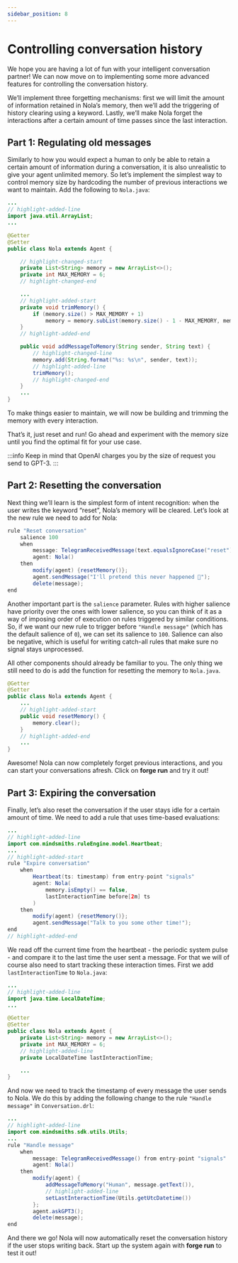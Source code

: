 ```yaml
---
sidebar_position: 8
---
```


# Controlling conversation history

We hope you are having a lot of fun with your intelligent conversation partner! We can now move on to implementing some more advanced features for controlling the conversation history.


We’ll implement three forgetting mechanisms: first we will limit the amount of information retained in Nola’s memory, then we’ll add the triggering of history clearing using a keyword. Lastly, we’ll make Nola forget the interactions after a certain amount of time passes since the last interaction.


## Part 1: Regulating old messages

Similarly to how you would expect a human to only be able to retain a certain amount of information during a conversation, it is also unrealistic to give your agent unlimited memory.
So let’s implement the simplest way to control memory size by hardcoding the number of previous interactions we want to maintain. Add the following to ```Nola.java```:

```java title="models/agents/Nola.java"
...
// highlight-added-line
import java.util.ArrayList;
...

@Getter
@Setter
public class Nola extends Agent {

    // highlight-changed-start
    private List<String> memory = new ArrayList<>();
    private int MAX_MEMORY = 6;
    // highlight-changed-end

    ...
    // highlight-added-start
    private void trimMemory() {
        if (memory.size() > MAX_MEMORY + 1)
            memory = memory.subList(memory.size() - 1 - MAX_MEMORY, memory.size());
    }
    // highlight-added-end

    public void addMessageToMemory(String sender, String text) {
        // highlight-changed-line
        memory.add(String.format("%s: %s\n", sender, text));
        // highlight-added-line
        trimMemory();
        // highlight-changed-end
    }
    ...
}
```

To make things easier to maintain, we will now be building and trimming the memory with every interaction.


That’s it, just reset and run! Go ahead and experiment with the memory size until you find the optimal fit for your use case.


:::info
Keep in mind that OpenAI charges you by the size of request you send to GPT-3.
:::

## Part 2: Resetting the conversation

Next thing we’ll learn is the simplest form of intent recognition: when the user writes the keyword “reset”, Nola’s memory will be cleared.
Let’s look at the new rule we need to add for Nola:

```java title="rules/nola/Conversation.drl"
rule "Reset conversation"
    salience 100
    when
        message: TelegramReceivedMessage(text.equalsIgnoreCase("reset")) from entry-point "signals"
        agent: Nola()
    then
        modify(agent) {resetMemory()};
        agent.sendMessage("I'll pretend this never happened 🤫");
        delete(message);
end
```

Another important part is the ```salience``` parameter. Rules with higher salience have priority over the ones with lower salience, so you can think of it as a way of imposing order of execution on rules triggered by similar conditions. 
So, if we want our new rule to trigger before ```"Handle message"``` (which has the default salience of ``0``), we can set its salience to ``100``. 
Salience can also be negative, which is useful for writing catch-all rules that make sure no signal stays unprocessed.


All other components should already be familiar to you. The only thing we still need to do is add the function for resetting the memory to ```Nola.java```.

```java title="models/agents/Nola.java"
@Getter
@Setter
public class Nola extends Agent {
    ...
    // highlight-added-start
    public void resetMemory() {
        memory.clear();
    }
    // highlight-added-end
    ...
}
```

Awesome! Nola can now completely forget previous interactions, and you can start your conversations afresh. Click on **forge run** and try it out!


## Part 3: Expiring the conversation

Finally, let’s also reset the conversation if the user stays idle for a certain amount of time. We need to add a rule that uses time-based evaluations:

```java title="rules/nola/Conversation.drl"
...
// highlight-added-line
import com.mindsmiths.ruleEngine.model.Heartbeat;
...
// highlight-added-start
rule "Expire conversation"
    when
        Heartbeat(ts: timestamp) from entry-point "signals"
        agent: Nola(
            memory.isEmpty() == false,
            lastInteractionTime before[2m] ts
        )
    then
        modify(agent) {resetMemory()};
        agent.sendMessage("Talk to you some other time!");
end
// highlight-added-end
```

We read off the current time from the heartbeat - the periodic system pulse - and compare it to the last time the user sent a message. For that we will of course also need to start tracking these interaction times. First we add `lastInteractionTime` to ```Nola.java```:

```java title="models/agents/Nola.java"
...
// highlight-added-line
import java.time.LocalDateTime;
...

@Getter
@Setter
public class Nola extends Agent {
    private List<String> memory = new ArrayList<>();
    private int MAX_MEMORY = 6;
    // highlight-added-line
    private LocalDateTime lastInteractionTime;

    ...
}
```

And now we need to track the timestamp of every message the user sends to Nola. We do this by adding the following change to the rule ```"Handle message"``` in ```Conversation.drl```:

```java title="rules/nola/Conversation.drl"
...
// highlight-added-line
import com.mindsmiths.sdk.utils.Utils;
...
rule "Handle message"
    when
        message: TelegramReceivedMessage() from entry-point "signals"
        agent: Nola()
    then
        modify(agent) {
            addMessageToMemory("Human", message.getText()),
            // highlight-added-line
            setLastInteractionTime(Utils.getUtcDatetime())
        };
        agent.askGPT3();
        delete(message);
end
```

And there we go! Nola will now automatically reset the conversation history if the user stops writing back. Start up the system again with **forge run** to test it out!
